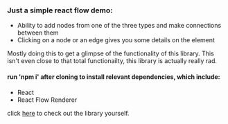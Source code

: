### Just a simple react flow demo:
- Ability to add nodes from one of the three types and make connections between them
- Clicking on a node or an edge gives you some details on the element

Mostly doing this to get a glimpse of the functionality of this library. This isn't even close to that total functionailty, this library is actually really rad.

#### run 'npm i' after cloning to install relevant dependencies, which include:
- React
- React Flow Renderer

click [here](https://reactflow.dev/) to check out the library yourself.
